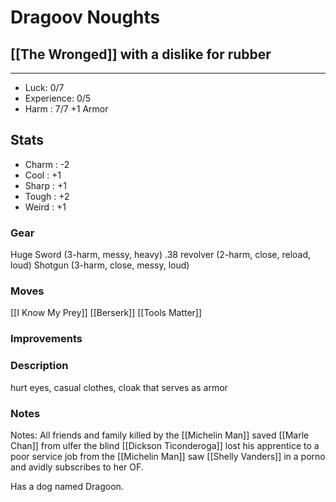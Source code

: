 # Dragoov Noughts
## [[The Wronged]] with a dislike for rubber
---
 - Luck: 0/7
 - Experience: 0/5
 - Harm : 7/7 +1 Armor

## Stats
- Charm : -2
- Cool : +1
- Sharp : +1
- Tough : +2
- Weird : +1
 
### Gear
Huge Sword (3-harm, messy, heavy)
.38 revolver (2-harm, close, reload, loud)
Shotgun (3-harm, close, messy, loud)
### Moves
[[I Know My Prey]]
[[Berserk]]
[[Tools Matter]]
### Improvements

### Description
hurt eyes, casual clothes, cloak that serves as armor 
### Notes
  
Notes: All friends and family killed by the [[Michelin Man]]
saved [[Marle Chan]] from ulfer the blind
[[Dickson Ticonderoga]] lost his apprentice to a poor service job from the [[Michelin Man]]
saw [[Shelly Vanders]] in a porno and avidly subscribes to her OF.

Has a dog named Dragoon.